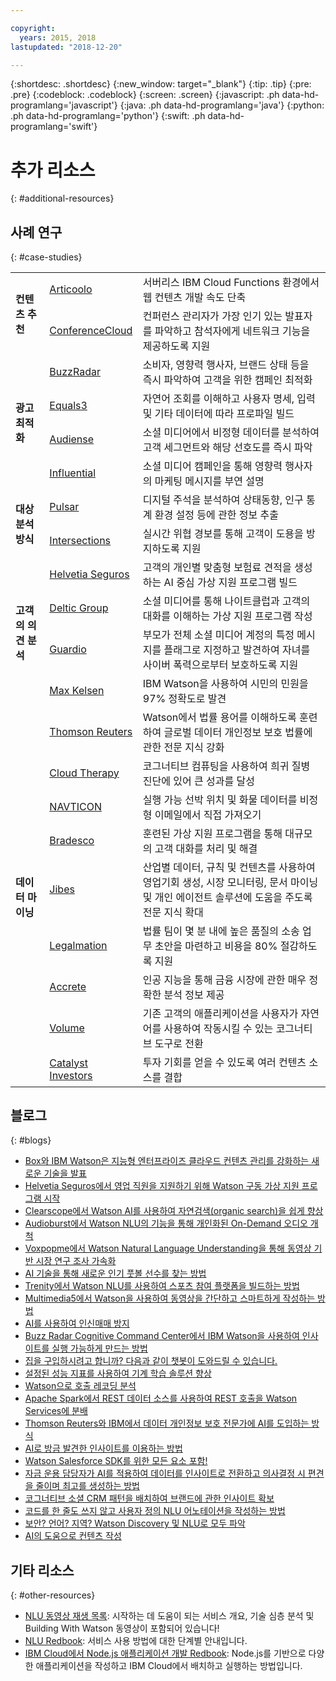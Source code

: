 ```yaml
---

copyright:
  years: 2015, 2018
lastupdated: "2018-12-20"

---
```


{:shortdesc: .shortdesc}
{:new_window: target="_blank"}
{:tip: .tip}
{:pre: .pre}
{:codeblock: .codeblock}
{:screen: .screen}
{:javascript: .ph data-hd-programlang='javascript'}
{:java: .ph data-hd-programlang='java'}
{:python: .ph data-hd-programlang='python'}
{:swift: .ph data-hd-programlang='swift'}

# 추가 리소스
{: #additional-resources}

## 사례 연구
{: #case-studies}


<table>
<tr>
<td rowspan="3"><b>컨텐츠 추천</b></td>
</tr>
<tr>
<td><a href="https://www.ibm.com/case-studies/articoolo" target="_blank">Articoolo</a></td>
<td>서버리스 IBM Cloud Functions 환경에서 웹 컨텐츠 개발 속도 단축</td>
</tr>
<tr>
<td><a href="https://www.ibm.com/case-studies/s692794p18550w68" target="_blank">ConferenceCloud</a></td>
<td>컨퍼런스 관리자가 가장 인기 있는 발표자를 파악하고 참석자에게 네트워크 기능을 제공하도록 지원</td>
</tr>
<tr>
<td rowspan="5"><b>광고 최적화</b></td>
</tr>
<tr>
<td><a href="https://www.ibm.com/case-studies/buzz-radar-cloud-marketing-performance-optimization" target="_blank">BuzzRadar</a></td>
<td>소비자, 영향력 행사자, 브랜드 상태 등을 즉시 파악하여 고객을 위한 캠페인 최적화</td>
</tr>
<tr>
<td><a href="https://www.ibm.com/watson/stories/equals-3/?cm_mmc=OSocial_Twitter-_-Watson+Core_Watson+Core+-+Platform-_-WW_WW-_-Watson+Equals+3+Twitter+May+2018&cm_mmca1=000000OF&cm_mmca2=10000408&" target="_blank">Equals3</a></td>
<td>자연어 조회를 이해하고 사용자 명세, 입력 및 기타 데이터에 따라 프로파일 빌드</td>
</tr>
<tr>
<td><a href="https://www.ibm.com/case-studies/audiense" target="_blank">Audiense</a></td>
<td>소셜 미디어에서 비정형 데이터를 분석하여 고객 세그먼트와 해당 선호도를 즉시 파악</td>
</tr>
<tr>
<td><a href="https://www.ibm.com/case-studies/influential" target="_blank">Influential</a></td>
<td>소셜 미디어 캠페인을 통해 영향력 행사자의 마케팅 메시지를 부연 설명</td>
</tr>
<tr>
<td rowspan="3"><b>대상 분석 방식</b></td>
</tr>
<tr>
<td><a href="https://www.ibm.com/case-studies/pulsar" target="_blank">Pulsar</a></td>
<td>디지털 주석을 분석하여 상태동향, 인구 통계 환경 설정 등에 관한 정보 추출</td>
</tr>
<tr>
<td><a href="https://www.ibm.com/case-studies/intersections-inc" target="_blank">Intersections</a></td>
<td>실시간 위협 경보를 통해 고객이 도용을 방지하도록 지원</td>
</tr>
<tr>
<td rowspan="5"><b>고객의 의견 분석</b></td>
</tr>
<tr>
<td><a href="https://www.ibm.com/case-studies/helvetia-seguros-ibm-cloud-watson" target="_blank">Helvetia Seguros</a></td>
<td>고객의 개인별 맞춤형 보험료 견적을 생성하는 AI 중심 가상 지원 프로그램 빌드</td>
</tr>
<tr>
<td><a href="https://www.ibm.com/case-studies/deltic-group-watson-virtual-assistant-for-social-media" target="_blank">Deltic Group</a></td>
<td>소셜 미디어를 통해 나이트클럽과 고객의 대화를 이해하는 가상 지원 프로그램 작성</td>
</tr>
<tr>
<td><a href="https://www.ibm.com/case-studies/guardio-cloud-bullying-detection-application" target="_blank">Guardio</a></td>
<td>부모가 전체 소셜 미디어 계정의 특정 메시지를 플래그로 지정하고 발견하여 자녀를 사이버 폭력으로부터 보호하도록 지원</td>
</tr>
<tr>
<td><a href="https://www.ibm.com/case-studies/max-kelsen" target="_blank">Max Kelsen</a></td>
<td>IBM Watson을 사용하여 시민의 민원을 97% 정확도로 발견</td>
</tr>
<tr>
<td rowspan="10"><b>데이터 마이닝</b></td>
</tr>
<tr>
<td><a href="https://www.ibm.com/watson/stories/thomson-reuters/" target="_blank">Thomson Reuters</a></td>
<td>Watson에서 법률 용어를 이해하도록 훈련하여 글로벌 데이터 개인정보 보호 법률에 관한 전문 지식 강화</td>
</tr>
<tr>
<td><a href="https://www.ibm.com/case-studies/b255816w59748a12" target="_blank">Cloud Therapy</a></td>
<td>코그너티브 컴퓨팅을 사용하여 희귀 질병 진단에 있어 큰 성과를 달성</td>
</tr>
<tr>
<td><a href="https://www.ibm.com/case-studies/navticon" target="_blank">NAVTICON</a></td>
<td>실행 가능 선박 위치 및 화물 데이터를 비정형 이메일에서 직접 가져오기</td>
</tr>
<tr>
<td><a href="https://www.ibm.com/watson/stories/bradesco/" target="_blank">Bradesco</a></td>
<td>훈련된 가상 지원 프로그램을 통해 대규모의 고객 대화를 처리 및 해결</td>
</tr>
<tr>
<td><a href="https://www.ibm.com/case-studies/jibes-data-analytics" target="_blank">Jibes</a></td>
<td>산업별 데이터, 규칙 및 컨텐츠를 사용하여 영업기회 생성, 시장 모니터링, 문서 마이닝 및 개인 에이전트 솔루션에 도움을 주도록 전문 지식 확대</td>
</tr>
<tr>
<td><a href="https://www.ibm.com/case-studies/legalmation" target="_blank">Legalmation</a></td>
<td>법률 팀이 몇 분 내에 높은 품질의 소송 업무 초안을 마련하고 비용을 80% 절감하도록 지원</td>
</tr>
<tr>
<td><a href="https://www.ibm.com/case-studies/accreteai" target="_blank">Accrete</a></td>
<td>인공 지능을 통해 금융 시장에 관한 매우 정확한 분석 정보 제공</td>
</tr>
<tr>
<td><a href="https://www.ibm.com/case-studies/volume-ltd" target="_blank">Volume</a></td>
<td>기존 고객의 애플리케이션을 사용자가 자연어를 사용하여 작동시킬 수 있는 코그너티브 도구로 전환</td>
</tr>
<tr>
<td><a href="https://www.ibm.com/case-studies/catalyst-investors" target="_blank">Catalyst Investors</a></td>
<td>투자 기회를 얻을 수 있도록 여러 컨텐츠 소스를 결합</td>
</tr>
</table>

## 블로그
{: #blogs}

- [Box와 IBM Watson은 지능형 엔터프라이즈 클라우드 컨텐츠 관리를 강화하는 새로운 기술을 발표](https://www.ibm.com/blogs/watson/2018/06/box-and-ibm-watson-unveil-new-skills-to-power-intelligent-enterprise-cloud-content-management/)
- [Helvetia Seguros에서 영업 직원을 지원하기 위해 Watson 구동 가상 지원 프로그램 시작](https://www.ibm.com/blogs/cloud-computing/2018/12/04/helvetia-seguros-watson-virtual-assistant/)
- [Clearscope에서 Watson AI를 사용하여 자연검색(organic search)을 쉽게 향상](https://www.ibm.com/blogs/watson/2018/09/clearscope-makes-it-easy-to-improve-organic-search-with-watson-ai/)
- [Audioburst에서 Watson NLU의 기능을 통해 개인화된 On-Demand 오디오 개척](https://www.ibm.com/blogs/watson/2018/11/audioburst-pioneers-personalized-on-demand-audio-with-the-power-of-watson-nlu/)
- [Voxpopme에서 Watson Natural Language Understanding을 통해 동영상 기반 시장 연구 조사 가속화](https://www.ibm.com/blogs/watson/2018/09/voxpopme-speeds-video-based-market-research-with-watson-natural-language-understanding/)
- [AI 기술을 통해 새로운 인기 풋볼 선수를 찾는 방법](https://www.ibm.com/blogs/client-voices/how-find-new-football-stars-ai/)
- [Trenity에서 Watson NLU를 사용하여 스포츠 참여 플랫폼을 빌드하는 방법](https://developer.ibm.com/blogs/2018/10/24/multimedia5-uses-watson-to-make-video-creation-simple-smart/)
- [Multimedia5에서 Watson을 사용하여 동영상을 간단하고 스마트하게 작성하는 방법](https://developer.ibm.com/blogs/2018/11/06/trenity-uses-watson-nlu-to-build-a-sports-engagement-platform/)
- [AI를 사용하여 인신매매 방지](https://www.ibm.com/blogs/citizen-ibm/2018/10/bill-peace-stop-the-traffik/)
- [Buzz Radar Cognitive Command Center에서 IBM Watson을 사용하여 인사이트를 실행 가능하게 만드는 방법](https://www.ibm.com/blogs/cloud-computing/2018/05/31/cognitive-command-center-buzz-radar-ibm-watson/)
- [집을 구입하시려고 합니까? 다음과 같이 챗봇이 도와드릴 수 있습니다.](https://www.ibm.com/blogs/bluemix/2018/04/australias-first-home-loan-chatbot/)
- [설정된 성능 지표를 사용하여 기계 학습 솔루션 향상](https://developer.ibm.com/code/2018/04/10/ai-machine-learning-solution-performance-accuracy-precision-recall/)
- [Watson으로 호출 레코딩 분석](https://www.ibm.com/blogs/bluemix/2018/04/analyse-call-recordings-watson/)
- [Apache Spark에서 REST 데이터 소스를 사용하여 REST 호출을 Watson Services에 분배](https://developer.ibm.com/dwblog/2018/distributed-rest-calls-to-watson-services-using-rest-data-source-on-apache-spark/)
- [Thomson Reuters와 IBM에서 데이터 개인정보 보호 전문가에 AI를 도입하는 방식](https://www.ibm.com/blogs/watson/2018/01/thomson-reuters-ibm-bringing-ai-legal-professionals/)
- [AI로 방금 발견한 인사이트를 이용하는 방법](https://www.ibm.com/blogs/watson/2018/01/how-to-exploiting-the-insights-you-just-discovered-with-ai/)
- [Watson Salesforce SDK를 위한 모든 요소 포함!](https://developer.ibm.com/dwblog/2018/watson-salesforce-sdk-apis-apex-applications/)
- [자금 운용 담당자가 AI를 적용하여 데이터를 인사이트로 전환하고 의사결정 시 편견을 줄이며 최고를 생성하는 방법](https://www.ibm.com/blogs/watson/2017/11/how-fund-managers-can-apply-ai-to-turn-data-into-insights/)
- [코그너티브 소셜 CRM 패턴을 배치하여 브랜드에 관한 인사이트 확보](https://developer.ibm.com/code/2017/11/16/deploy-cognitive-social-crm-pattern-gain-insights-brand/)
- [코드를 한 줄도 쓰지 않고 사용자 정의 NLU 어노테이션을 작성하는 방법](https://developer.ibm.com/dwblog/2017/create-custom-nlu-annotation-without-writing-line-code/)
- [보안? 언어? 지역? Watson Discovery 및 NLU로 모두 파악](https://www.ibm.com/blogs/bluemix/2017/10/security-languages-regions-get-watson-discovery-nlu/)
- [AI의 도움으로 컨텐츠 작성](https://www.ibm.com/blogs/cloud-computing/2017/08/03/creating-content-help-ai/)


## 기타 리소스
{: #other-resources}

- [NLU 동영상 재생 목록](https://www.ibm.biz/nlu_videos): 시작하는 데 도움이 되는 서비스 개요, 기술 심층 분석 및 Building With Watson 동영상이 포함되어 있습니다!
- [NLU Redbook](http://www.redbooks.ibm.com/redbooks/pdfs/sg248398.pdf): 서비스 사용 방법에 대한 단계별 안내입니다.
- [IBM Cloud에서 Node.js 애플리케이션 개발 Redbook](http://www.redbooks.ibm.com/redbooks/pdfs/sg248406.pdf): Node.js를 기반으로 다양한 애플리케이션을 작성하고 IBM Cloud에서 배치하고 실행하는 방법입니다.
